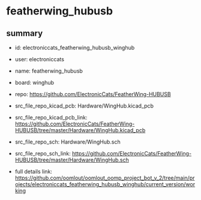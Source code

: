 # featherwing_hubusb
 
## summary 
* id: electroniccats_featherwing_hubusb_winghub
* user: electroniccats
* name: featherwing_hubusb
* board: winghub
* repo: https://github.com/ElectronicCats/FeatherWing-HUBUSB
* src_file_repo_kicad_pcb: Hardware/WingHub.kicad_pcb
* src_file_repo_kicad_pcb_link: https://github.com/ElectronicCats/FeatherWing-HUBUSB/tree/master/Hardware/WingHub.kicad_pcb


* src_file_repo_sch: Hardware/WingHub.sch
* src_file_repo_sch_link: https://github.com/ElectronicCats/FeatherWing-HUBUSB/tree/master/Hardware/WingHub.sch
* full details link: https://github.com/oomlout/oomlout_oomp_project_bot_v_2/tree/main/projects/electroniccats_featherwing_hubusb_winghub/current_version/working  







